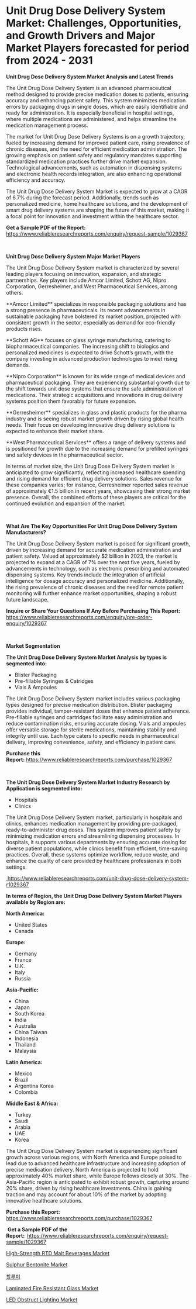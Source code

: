 <p><h1>Unit Drug Dose Delivery System Market: Challenges, Opportunities, and Growth Drivers and Major Market Players forecasted for period from 2024 - 2031</h1></p><p><strong>Unit Drug Dose Delivery System Market Analysis and Latest Trends</strong></p>
<p><p>The Unit Drug Dose Delivery System is an advanced pharmaceutical method designed to provide precise medication doses to patients, ensuring accuracy and enhancing patient safety. This system minimizes medication errors by packaging drugs in single doses, which are easily identifiable and ready for administration. It is especially beneficial in hospital settings, where multiple medications are administered, and helps streamline the medication management process.</p><p>The market for Unit Drug Dose Delivery Systems is on a growth trajectory, fueled by increasing demand for improved patient care, rising prevalence of chronic diseases, and the need for efficient medication administration. The growing emphasis on patient safety and regulatory mandates supporting standardized medication practices further drive market expansion. Technological advancements, such as automation in dispensing systems and electronic health records integration, are also enhancing operational efficiency and accuracy.</p><p>The Unit Drug Dose Delivery System Market is expected to grow at a CAGR of 6.7% during the forecast period. Additionally, trends such as personalized medicine, home healthcare solutions, and the development of smart drug delivery systems are shaping the future of this market, making it a focal point for innovation and investment within the healthcare sector.</p></p>
<p><strong>Get a Sample PDF of the Report:&nbsp;</strong> <a href="https://www.reliableresearchreports.com/enquiry/request-sample/1029367">https://www.reliableresearchreports.com/enquiry/request-sample/1029367</a></p>
<p>&nbsp;</p>
<p><strong>Unit Drug Dose Delivery System Major Market Players</strong></p>
<p><p>The Unit Drug Dose Delivery System market is characterized by several leading players focusing on innovation, expansion, and strategic partnerships. Key players include Amcor Limited, Schott AG, Nipro Corporation, Gerresheimer, and West Pharmaceutical Services, among others.</p><p>**Amcor Limited** specializes in responsible packaging solutions and has a strong presence in pharmaceuticals. Its recent advancements in sustainable packaging have bolstered its market position, projected with consistent growth in the sector, especially as demand for eco-friendly products rises.</p><p>**Schott AG** focuses on glass syringe manufacturing, catering to biopharmaceutical companies. The increasing shift to biologics and personalized medicines is expected to drive Schott’s growth, with the company investing in advanced production technologies to meet rising demands.</p><p>**Nipro Corporation** is known for its wide range of medical devices and pharmaceutical packaging. They are experiencing substantial growth due to the shift towards unit dose systems that ensure the safe administration of medications. Their strategic acquisitions and innovations in drug delivery systems position them favorably for future expansion.</p><p>**Gerresheimer** specializes in glass and plastic products for the pharma industry and is seeing robust market growth driven by rising global health needs. Their focus on developing innovative drug delivery solutions is expected to enhance their market share.</p><p>**West Pharmaceutical Services** offers a range of delivery systems and is positioned for growth due to the increasing demand for prefilled syringes and safety devices in the pharmaceutical sector.</p><p>In terms of market size, the Unit Drug Dose Delivery System market is anticipated to grow significantly, reflecting increased healthcare spending and rising demand for efficient drug delivery solutions. Sales revenue for these companies varies; for instance, Gerresheimer reported sales revenue of approximately €1.5 billion in recent years, showcasing their strong market presence. Overall, the combined efforts of these players are critical for the continued evolution and expansion of the market.</p></p>
<p>&nbsp;</p>
<p><strong>What Are The Key Opportunities For Unit Drug Dose Delivery System Manufacturers?</strong></p>
<p><p>The Unit Drug Dose Delivery System market is poised for significant growth, driven by increasing demand for accurate medication administration and patient safety. Valued at approximately $2 billion in 2023, the market is projected to expand at a CAGR of 7% over the next five years, fueled by advancements in technology, such as electronic prescribing and automated dispensing systems. Key trends include the integration of artificial intelligence for dosage accuracy and personalized medicine. Additionally, the rising prevalence of chronic diseases and the need for remote patient monitoring will further enhance market opportunities, shaping a robust future landscape.</p></p>
<p><strong>Inquire or Share Your Questions If Any Before Purchasing This Report:</strong> <a href="https://www.reliableresearchreports.com/enquiry/pre-order-enquiry/1029367">https://www.reliableresearchreports.com/enquiry/pre-order-enquiry/1029367</a></p>
<p>&nbsp;</p>
<p><strong>Market Segmentation</strong></p>
<p><strong>The Unit Drug Dose Delivery System Market Analysis by types is segmented into:</strong></p>
<p><ul><li>Blister Packaging</li><li>Pre-fillable Syringes & Catridges</li><li>Vials & Ampoules</li></ul></p>
<p><p>The Unit Drug Dose Delivery System market includes various packaging types designed for precise medication distribution. Blister packaging provides individual, tamper-resistant doses that enhance patient adherence. Pre-fillable syringes and cartridges facilitate easy administration and reduce contamination risks, ensuring accurate dosing. Vials and ampoules offer versatile storage for sterile medications, maintaining stability and integrity until use. Each type caters to specific needs in pharmaceutical delivery, improving convenience, safety, and efficiency in patient care.</p></p>
<p><strong>Purchase this Report:&nbsp;</strong><a href="https://www.reliableresearchreports.com/purchase/1029367">https://www.reliableresearchreports.com/purchase/1029367</a></p>
<p>&nbsp;</p>
<p><strong>The Unit Drug Dose Delivery System Market Industry Research by Application is segmented into:</strong></p>
<p><ul><li>Hospitals</li><li>Clinics</li></ul></p>
<p><p>The Unit Drug Dose Delivery System market, particularly in hospitals and clinics, enhances medication management by providing pre-packaged, ready-to-administer drug doses. This system improves patient safety by minimizing medication errors and streamlining dispensing processes. In hospitals, it supports various departments by ensuring accurate dosing for diverse patient populations, while clinics benefit from efficient, time-saving practices. Overall, these systems optimize workflow, reduce waste, and enhance the quality of care provided by healthcare professionals in both settings.</p></p>
<p><a href="https://www.reliableresearchreports.com/unit-drug-dose-delivery-system-r1029367">&nbsp;https://www.reliableresearchreports.com/unit-drug-dose-delivery-system-r1029367</a></p>
<p><strong>In terms of Region, the Unit Drug Dose Delivery System Market Players available by Region are:</strong></p>
<p>
    <p> <strong> North America: </strong>
        <ul>
            <li>United States</li>
            <li>Canada</li>
        </ul>
        </p> 
    <p> <strong> Europe: </strong>
        <ul>
            <li>Germany</li>
            <li>France</li>
            <li>U.K.</li>
            <li>Italy</li>
            <li>Russia</li>
        </ul>
        </p> 
    <p> <strong> Asia-Pacific: </strong>
        <ul>
            <li>China</li>
            <li>Japan</li>
            <li>South Korea</li>
            <li>India</li>
            <li>Australia</li>
            <li>China Taiwan</li>
            <li>Indonesia</li>
            <li>Thailand</li>
            <li>Malaysia</li>
        </ul>
        </p> 
    <p> <strong> Latin America: </strong>
        <ul>
            <li>Mexico</li>
            <li>Brazil</li>
            <li>Argentina Korea</li>
            <li>Colombia</li>
        </ul>
        </p> 
    <p> <strong> Middle East & Africa: </strong>
        <ul>
            <li>Turkey</li>
            <li>Saudi</li>
            <li>Arabia</li>
            <li>UAE</li>
            <li>Korea</li>
        </ul>
    </p>
    </p>
<p><p>The Unit Drug Dose Delivery System market is experiencing significant growth across various regions, with North America and Europe poised to lead due to advanced healthcare infrastructure and increasing adoption of precise medication delivery. North America is projected to hold approximately 40% market share, while Europe follows closely at 30%. The Asia-Pacific region is anticipated to exhibit robust growth, capturing around 20% share, driven by rising healthcare investments. China is gaining traction and may account for about 10% of the market by adopting innovative healthcare solutions.</p></p>
<p><strong>Purchase this Report: </strong><a href="https://www.reliableresearchreports.com/purchase/1029367">https://www.reliableresearchreports.com/purchase/1029367</a></p>
<p>&nbsp;<strong>Get a Sample PDF of the Report:&nbsp;&nbsp;</strong><a href="https://www.reliableresearchreports.com/enquiry/request-sample/1029367">https://www.reliableresearchreports.com/enquiry/request-sample/1029367</a></p>
<p><strong></strong></p>
<p><p><a href="https://issuu.com/reportprime-2/docs/high-strength-rtd-malt-beverages-ma_f5e6a98a5d0d2f">High-Strength RTD Malt Beverages Market</a></p><p><a href="https://www.linkedin.com/pulse/sulphur-bentonite-market-share-size-trends-industry-analysis-report-yfc8e?trackingId=7mlKOufRQ%2F2TaGfXPUsMqA%3D%3D">Sulphur Bentonite Market</a></p><p><a href="https://medium.com/@zolajenkins98/%EC%8B%9C%EC%9E%A5-%EC%98%88%EC%B8%A1-%EB%B3%80%ED%99%94-%EA%B8%80%EB%A1%9C%EB%B2%8C-%ED%95%A0%EB%A3%A8%EB%AF%B8-%EC%8B%9C%EC%9E%A5-%EC%97%AD%ED%95%99-%EB%B0%8F-%EB%AF%B8%EB%9E%98-%ED%8A%B8%EB%A0%8C%EB%93%9C-2024-2031-a66f63ab839d">할루미</a></p><p><a href="https://medium.com/@tammyjones1939/global-laminated-fire-resistant-glass-market-size-is-expected-to-experience-a-cagr-of-4-2-00353d35e94b">Laminated Fire Resistant Glass Market</a></p><p><a href="https://github.com/PeterParrish5/Market-Research-Report-List-6/blob/main/led-obstruct-lighting-market.md">LED Obstruct Lighting Market</a></p></p>